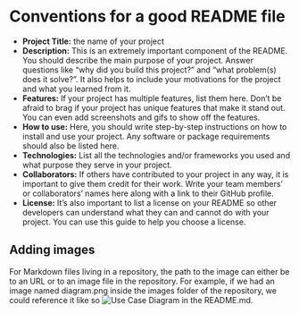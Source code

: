 # Conventions for a good README file

+ **Project Title:** the name of your project
+ **Description:** This is an extremely important component of the README. You should describe the main purpose of your project. Answer questions like “why did you build this project?” and “what problem(s) does it solve?”. It also helps to include your motivations for the project and what you learned from it.
+ **Features:** If your project has multiple features, list them here. Don’t be afraid to brag if your project has unique features that make it stand out. You can even add screenshots and gifs to show off the features.
+ **How to use:** Here, you should write step-by-step instructions on how to install and use your project. Any software or package requirements should also be listed here.
+ **Technologies:** List all the technologies and/or frameworks you used and what purpose they serve in your project.
+ **Collaborators:** If others have contributed to your project in any way, it is important to give them credit for their work. Write your team members’ or collaborators’ names here along with a link to their GitHub profile.
+ **License:** It’s also important to list a license on your README so other developers can understand what they can and cannot do with your project. You can use this guide to help you choose a license.


## Adding images

For Markdown files living in a repository, the path to the image can either be to an URL or to an image file in the repository. For example, if we had an image named diagram.png inside the images folder of the repository, we could reference it like so ![Use Case Diagram](./images/diagram.png) in the README.md.